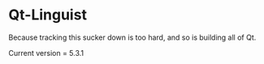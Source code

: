 Qt-Linguist
===========
Because tracking this sucker down is too hard, and so is building all of Qt.

Current version = 5.3.1
